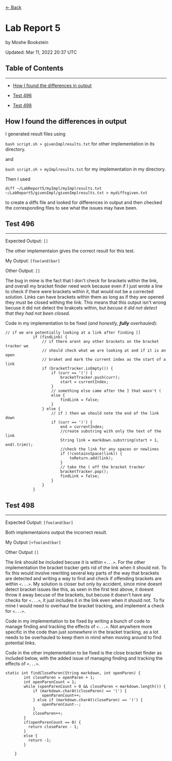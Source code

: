 [<- Back](index.html)

# Lab Report 5
by Moshe Bookstein

Updated: Mar 11, 2022 20:37 UTC
## Table of Contents
---

- [How I found the differences in output]()

- [Test 496](#test-496)

- [Test 498](#test-498)


## How I found the differences in output
I generated result files using 

`bash script.sh > givenImplresults.txt` for other implementation in its directory.

and

`bash script.sh > myImplresults.txt` for my implementation in my directory.

Then I used

`diff ~/LabReport5/myImpl/myImplresults.txt ~/LabReport5/givenImpl/givenImplresults.txt > mydiffsgiven.txt`

to create a diffs file and looked for differences in output and then checked the corresponding files to see what the issues may have been.


## Test 496
---
Expected Output: `[]`

The other implementaion gives the correct result for this test. 

My Output: `[foo(and(bar]`

Other Output: `[]`

The bug in mine is the fact that I don't check for brackets within the link, and overall my bracket finder need work because even if I just wrote a line to check if there were brackets within it, that would not be a corrected solution. Links can have brackets within them as long as if they are opened they must be closed withing the link. This means that this output isn't wrong becuse it did not detect the brakcets within, but *becuse it did not detect that they had not been closed.*


Code in my implementation to be fixed (*and honestly, **fully** overhauled*):
```
// if we are potentially looking at a link after finding []
            if (findLink) {
                // if there arent any other brackets on the bracket tracker we 
                // should check what we are looking at and if it is an open 
                // braket and mark the current index as the start of a link
                if (bracketTracker.isEmpty()) {
                    if (curr == '(') {
                        bracketTracker.push(curr);
                        start = currentIndex;
                    } 
                    // something else came after the ] that wasn't (
                    else { 
                        findLink = false;
                    }
                } else {
                    // if ) then we should note the end of the link down
                    if (curr == ')') {
                        end = currentIndex;
                        //create substring with only the text of the link
                        String link = markdown.substring(start + 1, end).trim();
                        //check the link for any spaces or newlines
                        if (!containsSpace(link)) {
                            toReturn.add(link);
                        }
                        // take the ( off the bracket tracker
                        bracketTracker.pop();
                        findLink = false;
                    }
                }
            }
```

## Test 498
---
Expected Output: `[foo(and(bar]`

Both implementaions output the incorrect result.

My Output `[<foo(and(bar]`

Other Output `[]`

The link should be included becuse it is within `<...>`. For the other implementation the bracket tracker gets rid of the link when it should not. To fix this would involve rewriting several key parts of the way that brackets are detected and writing a way to find and check if offending brackets are within `<...>`. My solution is closer but only by accident, since mine doesnt detect bracket issues like this, as seen in the first test above, it doesnt throw it away becuse of the brackets, but becuse it doesn't have any checks for `<...>`, it just includes it in the link even when it should not. To fix mine I would need to overhaul the bracket tracking, and implement a check for `<...>`.

Code in my implementation to be fixed by writing a bunch of code to manage finding and tracking the effects of `<...>`. Not anywhere more specific in the code than just *somewhere* in the bracket tracking, as a lot needs to be overhauled to keep them in mind when moving around to find potential links.

Code in the other implementation to be fixed is the close bracket finder as included below, with the added issue of managing finding and tracking the effects of `<...>`.

```
static int findCloseParen(String markdown, int openParen) {
        int closeParen = openParen + 1;
        int openParenCount = 1;
        while (openParenCount > 0 && closeParen < markdown.length()) {
            if (markdown.charAt(closeParen) == '(') {
                openParenCount++;
            } else if (markdown.charAt(closeParen) == ')') {
                openParenCount--;
            }
            closeParen++;
        }
        if(openParenCount == 0) {
          return closeParen - 1;
        }
        else {
          return -1;
        }

    }
```
